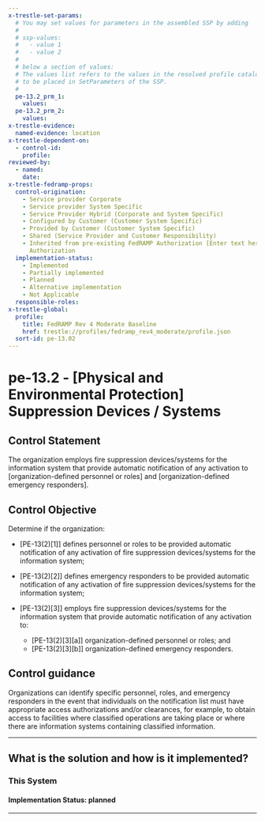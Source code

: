 ```yaml
---
x-trestle-set-params:
  # You may set values for parameters in the assembled SSP by adding
  #
  # ssp-values:
  #   - value 1
  #   - value 2
  #
  # below a section of values:
  # The values list refers to the values in the resolved profile catalog, and the ssp-values represent new values
  # to be placed in SetParameters of the SSP.
  #
  pe-13.2_prm_1:
    values:
  pe-13.2_prm_2:
    values:
x-trestle-evidence:
  named-evidence: location
x-trestle-dependent-on:
  - control-id:
    profile:
reviewed-by:
  - named:
    date:
x-trestle-fedramp-props:
  control-origination:
    - Service provider Corporate
    - Service provider System Specific
    - Service Provider Hybrid (Corporate and System Specific)
    - Configured by Customer (Customer System Specific)
    - Provided by Customer (Customer System Specific)
    - Shared (Service Provider and Customer Responsibility)
    - Inherited from pre-existing FedRAMP Authorization [Enter text here], Date of
      Authorization
  implementation-status:
    - Implemented
    - Partially implemented
    - Planned
    - Alternative implementation
    - Not Applicable
  responsible-roles:
x-trestle-global:
  profile:
    title: FedRAMP Rev 4 Moderate Baseline
    href: trestle://profiles/fedramp_rev4_moderate/profile.json
  sort-id: pe-13.02
---
```


# pe-13.2 - \[Physical and Environmental Protection\] Suppression Devices / Systems

## Control Statement

The organization employs fire suppression devices/systems for the information system that provide automatic notification of any activation to [organization-defined personnel or roles] and [organization-defined emergency responders].

## Control Objective

Determine if the organization:

- \[PE-13(2)[1]\] defines personnel or roles to be provided automatic notification of any activation of fire suppression devices/systems for the information system;

- \[PE-13(2)[2]\] defines emergency responders to be provided automatic notification of any activation of fire suppression devices/systems for the information system;

- \[PE-13(2)[3]\] employs fire suppression devices/systems for the information system that provide automatic notification of any activation to:

  - \[PE-13(2)[3][a]\] organization-defined personnel or roles; and
  - \[PE-13(2)[3][b]\] organization-defined emergency responders.

## Control guidance

Organizations can identify specific personnel, roles, and emergency responders in the event that individuals on the notification list must have appropriate access authorizations and/or clearances, for example, to obtain access to facilities where classified operations are taking place or where there are information systems containing classified information.

______________________________________________________________________

## What is the solution and how is it implemented?

<!-- For implementation status enter one of: implemented, partial, planned, alternative, not-applicable -->

<!-- Note that the list of rules under ### Rules: is read-only and changes will not be captured after assembly to JSON -->

### This System

<!-- Add implementation prose for the main This System component for control: pe-13.2 -->

#### Implementation Status: planned

______________________________________________________________________

